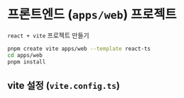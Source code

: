 # 프론트엔드 (`apps/web`) 프로젝트

`react + vite` 프로젝트 만들기

```sh
pnpm create vite apps/web --template react-ts
cd apps/web
pnpm install
```

## vite 설정 (`vite.config.ts`)
